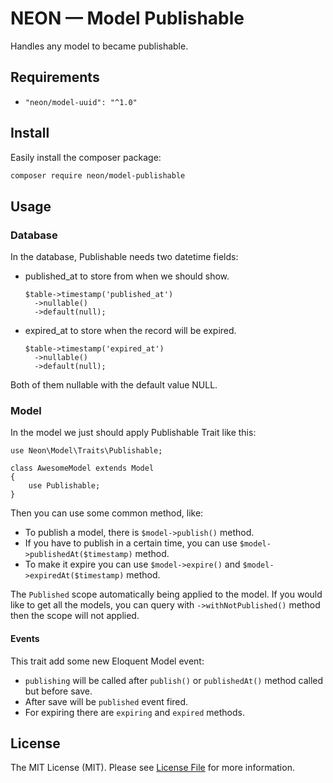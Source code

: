 # NEON &mdash; Model Publishable
Handles any model to became publishable.

## Requirements
* `"neon/model-uuid": "^1.0"`

## Install
Easily install the composer package:
```bash
composer require neon/model-publishable
```

## Usage
### Database
In the database, Publishable needs two datetime fields:
* published_at to store from when we should show.
    ```
    $table->timestamp('published_at')
      ->nullable()
      ->default(null);
    ```
* expired_at to store when the record will be expired.
    ```
    $table->timestamp('expired_at')
      ->nullable()
      ->default(null);
    ```
Both of them nullable with the default value NULL.

### Model
In the model we just should apply Publishable Trait like this:
```
use Neon\Model\Traits\Publishable;

class AwesomeModel extends Model
{
    use Publishable;
}
```

Then you can use some common method, like:
* To publish a model, there is ```$model->publish()``` method.
* If you have to publish in a certain time, you can use ```$model->publishedAt($timestamp)``` method.
* To make it expire you can use ```$model->expire()``` and ```$model->expiredAt($timestamp)``` method.

The `Published` scope automatically being applied to the model. If you would like to get all the models, you can query with `->withNotPublished()` method then the scope will not applied.

#### Events
This trait add some new Eloquent Model event:
* `publishing` will be called after `publish()` or `publishedAt()` method called but before save.
* After save will be `published` event fired.
* For expiring there are `expiring` and `expired` methods.

<!-- ## How It Works?

It's so easy basically. The "variables", a.k.a. attributes stored in database in the `attributes` table. -->

## License

The MIT License (MIT). Please see [License File](LICENSE.md) for more information.